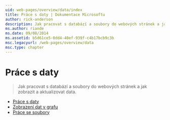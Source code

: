 ```yaml
---
uid: web-pages/overview/data/index
title: Práce s daty | Dokumentace Microsoftu
author: rick-anderson
description: Jak pracovat s databází a soubory do webových stránek a jak zobrazit a aktualizovat data.
ms.author: riande
ms.date: 09/08/2014
ms.assetid: b5d61ce5-0dd4-40ef-939f-c4b17bcb9c3b
msc.legacyurl: /web-pages/overview/data
msc.type: chapter
---
```

<a name="working-with-data"></a>Práce s daty
====================
> Jak pracovat s databází a soubory do webových stránek a jak zobrazit a aktualizovat data.


- [Práce s daty](5-working-with-data.md)
- [Zobrazení dat v grafu](7-displaying-data-in-a-chart.md)
- [Práce se soubory](working-with-files.md)
